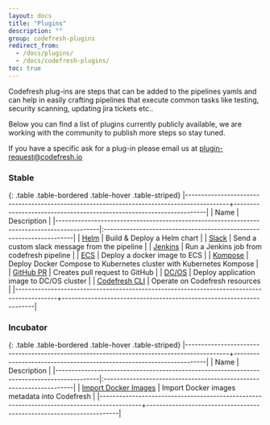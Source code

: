 ```yaml
---
layout: docs
title: "Plugins"
description: ""
group: codefresh-plugins
redirect_from:
  - /docs/plugins/
  - /docs/codefresh-plugins/
toc: true
---
```

Codefresh plug-ins are steps that can be added to the pipelines yamls and can help in easily crafting pipelines that execute common tasks like testing, security scanning, updating jira tickets etc.. 

Below you can find a list of plugins currently publicly available, we are working with the community to publish more steps so stay tuned. 

If you have a specific ask for a plug-in please email us at plugin-request@codefresh.io

### Stable

{: .table .table-bordered .table-hover .table-striped}
|-------------------------------------------------------------------------------------------+---------------------------------------------------------------------|
| Name                                                                                      | Description                                                         |
|-------------------------------------------------------------------------------------------|:--------------------------------------------------------------------|
| [Helm](https://github.com/codefresh-io/cf-plugin-helm)                                    | Build & Deploy a Helm chart                                         |
| [Slack](https://github.com/codefresh-io/plugins/tree/master/stable/slack)                 | Send a custom slack message from the pipeline                       |
| [Jenkins](https://github.com/codefresh-io/plugins/tree/master/stable/run-jenkins-job)     | Run a Jenkins job from codefresh pipeline                           |
| [ECS](https://github.com/codefresh-io/cf-deploy-ecs.git)                                  | Deploy a docker image to ECS                                        |
| [Kompose](https://github.com/codefresh-io/cf-kompose-plugin)                              | Deploy Docker Compose to Kubernetes cluster with Kubernetes Kompose |
| [GitHub PR](https://github.com/codefresh-io/github-pr-plugin)                             | Creates pull request to GitHub                                      |
| [DC/OS](https://github.com/codefresh-io/cf-deploy-dcos)                                   | Deploy application image to DC/OS cluster                           |
| [Codefresh CLI](https://github.com/codefresh-io/plugins/tree/master/stable/codefresh-cli) | Operate on Codefresh resources                                      |
|-------------------------------------------------------------------------------------------+---------------------------------------------------------------------|

### Incubator

{: .table .table-bordered .table-hover .table-striped}
|-------------------------------------------------------------------------------------------+---------------------------------------------------------------------|
| Name                                                                                      | Description                                                         |
|-------------------------------------------------------------------------------------------|:--------------------------------------------------------------------|
| [Import Docker Images](https://github.com/codefresh-io/cf-import-image)                   | Import Docker images metadata into Codefresh                        |
|-------------------------------------------------------------------------------------------+---------------------------------------------------------------------|
